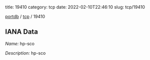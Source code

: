 title: 19410
category: tcp
date: 2022-02-10T22:46:10
slug: tcp/19410

[portdb](/) / [tcp](/category/tcp.html) / 19410


## IANA Data

_Name:_ hp-sco

_Description:_ hp-sco

